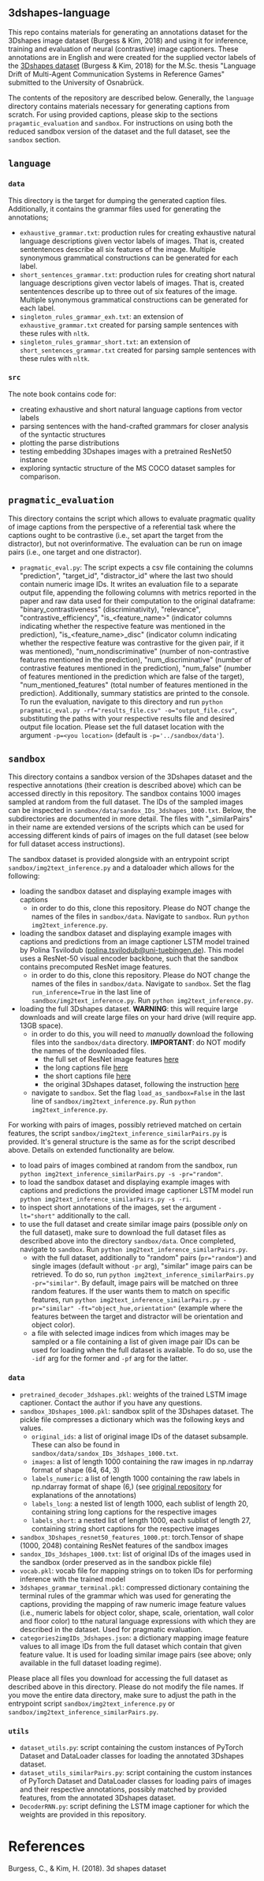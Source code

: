 ## 3dshapes-language 

This repo contains materials for generating an annotations dataset for the 3Dshapes image dataset (Burgess & Kim, 2018) and using it for inference, training and evaluation of neural (contrastive) image captioners.
These annotations are in English and were created for the supplied vector labels of the [3Dshapes dataset](https://github.com/deepmind/3d-shapes) (Burgess & Kim, 2018) for the M.Sc. thesis "Language Drift of Multi-Agent Communication Systems in Reference Games" submitted to the University of Osnabrück. 

The contents of the repository are described below. Generally, the `language` directory contains materials necessary for generating captions from scratch. For using provided captions, please skip to the sections `pragamtic_evaluation` and `sandbox`. For instructions on using both the reduced sandbox version of the dataset and the full dataset, see the `sandbox` section. 

## `language`

### `data`

This directory is the target for dumping the generated caption files. 
Additionally, it contains the grammar files used for generating the annotations;

* `exhaustive_grammar.txt`: production rules for creating exhaustive natural language descriptions given vector labels of images. That is, created sententences describe all six features of the image. Multiple synonymous grammatical constructions can be generated for each label.
* `short_sentences_grammar.txt`: production rules for creating short natural language descriptions given vector labels of images. That is, created sententences describe up to three out of six features of the image. Multiple synonymous grammatical constructions can be generated for each label.
* `singleton_rules_grammar_exh.txt`: an extension of `exhaustive_grammar.txt` created for parsing sample sentences with these rules with `nltk`. 
* `singleton_rules_grammar_short.txt`: an extension of `short_sentences_grammar.txt` created for parsing sample sentences with these rules with `nltk`. 

### `src`

The note book contains code for:

* creating exhaustive and short natural language captions from vector labels
* parsing sentences with the hand-crafted grammars for closer analysis of the syntactic structures
* plotting the parse distributions
* testing embedding 3Dshapes images with a pretrained ResNet50 instance
* exploring syntactic structure of the MS COCO dataset samples for comparison.

## `pragmatic_evaluation`

This directory contains the script which allows to evaluate pragmatic quality of image captions from the perspective of a referential task where the captions ought to be contrastive (i.e., set apart the target from the distractor), but not overinformative. The evaluation can be run on image pairs (i.e., one target and one distractor). 

* `pragmatic_eval.py`: The script expects a csv file containing the columns "prediction", "target_id", "distractor_id" where the last two should contain numeric image IDs. It writes an evaluation file to a separate output file, appending the following columns with metrics reported in the paper and raw data used for their computation to the original dataframe: "binary_contrastiveness" (discriminativity), "relevance", "contrastive_efficiency", "is_<feature_name>" (indicator columns indicating whether the respective feature was mentioned in the prediction), "is_<feature_name>_disc" (indicator column indicating whether the respective feature was contrastive for the given pair, if it was mentioned), "num_nondiscriminative" (number of non-contrastive features mentioned in the prediction), "num_discriminative" (number of contrastive features mentioned in the prediction), "num_false" (number of features mentioned in the prediction which are false of the target), "num_mentioned_features" (total number of features mentioned in the prediction).
Additionally, summary statistics are printed to the console.
To run the evaluation, navigate to this directory and run `python pragmatic_eval.py -rf="results_file.csv" -o="output_file.csv"`, substituting the paths with your respective results file and desired output file location. Please set the full dataset location with the argument `-p=<you location>` (default is `-p='../sandbox/data'`).

## `sandbox`

This directory contains a sandbox version of the 3Dshapes dataset and the respective annotations (their creation is described above) which can be accessed directly in this repository. The sandbox contains 1000 images sampled at random from the full dataset. The IDs of the sampled images can be inspected in `sandbox/data/sandox_IDs_3dshapes_1000.txt`. Below, the subdirectories are documented in more detail. The files with "_similarPairs" in their name are extended versions of the scripts which can be used for accessing different kinds of pairs of images on the full dataset (see below for full dataset access instructions).

The sandbox dataset is provided alongside with an entrypoint script `sandbox/img2text_inference.py` and a dataloader which allows for the following: 

* loading the sandbox dataset and displaying example images with captions
    * in order to do this, clone this repository. Please do NOT change the names of the files in `sandbox/data`. Navigate to `sandbox`. Run `python img2text_inference.py`.
* loading the sandbox dataset and displaying example images with captions and predictions from an image captioner LSTM model trained by Polina Tsvilodub (polina.tsvilodub@uni-tuebingen.de). This model uses a ResNet-50 visual encoder backbone, such that the sandbox contains precomputed ResNet image features.
    * in order to do this, clone this repository. Please do NOT change the names of the files in `sandbox/data`. Navigate to `sandbox`. Set the flag `run_inference=True` in the last line of `sandbox/img2text_inference.py`. Run `python img2text_inference.py`.
* loading the full 3Dshapes dataset. **WARNING**: this will require large downloads and will create large files on your hard drive (will require app. 13GB space).
    * in order to do this, you will need to *manually* download the following files into the `sandbox/data` directory. **IMPORTANT**: do NOT modify the names of the downloaded files.
        * the full set of ResNet image features [here](https://drive.google.com/file/d/1OZ7a2xoMK9uF5akMpEo7fQee3J3QeQ3F/view?usp=share_link)
        * the long captions file [here](https://drive.google.com/file/d/1lwxmF9FGteoSZ4dA483bOmItqlEFVLMZ/view?usp=share_link)
        * the short captions file [here](https://drive.google.com/file/d/1rVk7b6IZ5unR-Oihjpf81xR-SCaRHEg_/view?usp=share_link)
        * the original 3Dshapes dataset, following the instruction [here](https://github.com/deepmind/3d-shapes)
    * navigate to `sandbox`. Set the flag `load_as_sandbox=False` in the last line of `sandbox/img2text_inference.py`. Run `python img2text_inference.py`.

For working with pairs of images, possibly retrieved matched on certain features, the script `sandbox/img2text_inference_similarPairs.py` is provided. It's general structure is the same as for the script described above. Details on extended functionality are below.
* to load pairs of images combined at random from the sandbox, run `python img2text_inference_similarPairs.py -s -pr="random"`.
* to load the sandbox dataset and displaying example images with captions and predictions the provided image captioner LSTM model run `python img2text_inference_similarPairs.py -s -ri`.
* to inspect short annotations of the images, set the argument `-lt="short"` additionally to the call.
* to use the full dataset and create similar image pairs (possible *only* on the full dataset), make sure to download the full dataset files as described above into the directory `sandbox/data`. Once completed, navigate to `sandbox`. Run `python img2text_inference_similarPairs.py`.
    * with the full dataset, additionally to "random" pairs (`pr="random"`) and single images (default without `-pr` arg), "similar" image pairs can be retrieved. To do so, run `python img2text_inference_similarPairs.py -pr="similar"`. By default, image pairs will be matched on three random features. If the user wants them to match on specific features, run `python img2text_inference_similarPairs.py -pr="similar" -ft="object_hue,orientation"` (example where the features between the target and distractor will be orientation and object color).
    * a file with selected image indices from which images may be sampled or a file containing a list of given image pair IDs can be used for loading when the full dataset is available. To do so, use the `-idf` arg for the former and `-pf` arg for the latter.

### `data`

* `pretrained_decoder_3dshapes.pkl`: weights of the trained LSTM image captioner. Contact the author if you have any questions.
* `sandbox_3Dshapes_1000.pkl`: sandbox split of the 3Dshapes dataset. The pickle file compresses a dictionary which was the following keys and values. 
    * `original_ids`: a list of original image IDs of the dataset subsample. These can also be found in `sandbox/data/sandox_IDs_3dshapes_1000.txt`.
    * `images`: a list of length 1000 containing the raw images in np.ndarray format of shape (64, 64, 3)
    * `labels_numeric`: a list of length 1000 containing the raw labels in np.ndarray format of shape (6,) (see [original repository](https://github.com/deepmind/3d-shapes) for explanations of the annotations)
    * `labels_long`: a nested list of length 1000, each sublist of length 20, containing string long captions for the respective images
    * `labels_short`: a nested list of length 1000, each sublist of length 27, containing string short captions for the respective images
* `sandbox_3Dshapes_resnet50_features_1000.pt`: torch.Tensor of shape (1000, 2048) containing ResNet features of the sandbox images
* `sandox_IDs_3dshapes_1000.txt`: list of original IDs of the images used in the sandbox (order preserved as in the sandbox pickle file)
* `vocab.pkl`: vocab file for mapping strings on to token IDs for performing inference with the trained model
* `3dshapes_grammar_terminal.pkl`: compressed dictionary containing the terminal rules of the grammar which was used for generating the captions, providing the mapping of raw numeric image feature values (i.e., numeric labels for object color, shape, scale, orientation, wall color and floor color) to tthe natural language expressions with which they are described in the dataset. Used for pragmatic evaluation.
* `categories2imgIDs_3dshapes.json`: a dictionary mapping image feature values to all image IDs from the full dataset which contain that given feature value. It is used for loading similar image pairs (see above; only available in the full dataset loading regime).

Please place all files you download for accessing the full dataset as described above in this directory. Please do not modify the file names. If you move the entire data directory, make sure to adjust the path in the entrypoint script `sandbox/img2text_inference.py` or `sandbox/img2text_inference_similarPairs.py`.

### `utils`

* `dataset_utils.py`: script containing the custom instances of PyTorch Dataset and DataLoader classes for loading the annotated 3Dshapes dataset.
* `dataset_utils_similarPairs.py`: script containing the custom instances of PyTorch Dataset and DataLoader classes for loading pairs of images and their respective annotations, possibly matched by provided features, from the annotated 3Dshapes dataset.
* `DecoderRNN.py`: script defining the LSTM image captioner for which the weights are provided in this repository.

# References

Burgess, C., & Kim, H. (2018). 3d shapes dataset